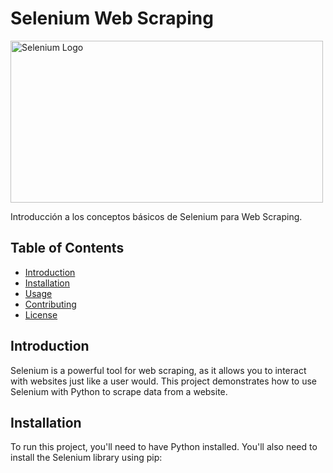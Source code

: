 # Selenium Web Scraping

<img src="https://promdevelop.com/wp-content/uploads/2021/06/selenium-logo-1024x531.png" alt="Selenium Logo" width="500" height="259">


Introducción a los conceptos básicos de Selenium para Web Scraping.

## Table of Contents

- [Introduction](#introduction)
- [Installation](#installation)
- [Usage](#usage)
- [Contributing](#contributing)
- [License](#license)

## Introduction

Selenium is a powerful tool for web scraping, as it allows you to interact with websites just like a user would. This project demonstrates how to use Selenium with Python to scrape data from a website.

## Installation

To run this project, you'll need to have Python installed. You'll also need to install the Selenium library using pip:

